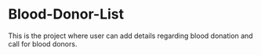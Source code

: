 # Blood-Donor-List
This is the project where user can add details regarding blood donation and call for blood donors.
